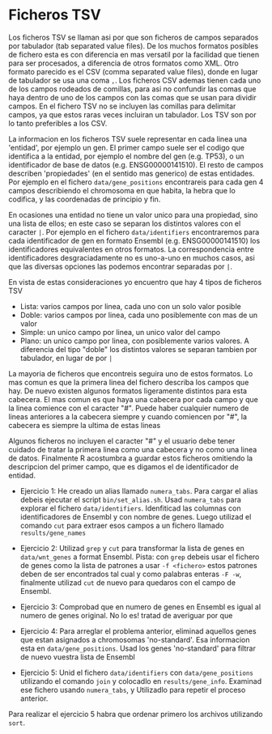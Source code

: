 Ficheros TSV
============

Los ficheros TSV se llaman asi por que son ficheros de campos separados por
tabulador (tab separated value files). De los muchos formatos posibles de
fichero esta es con diferencia en mas versatil por la facilidad que tienen para
ser procesados, a diferencia de otros formatos como XML. Otro formato parecido
es el CSV (comma separated value files), donde en lugar de tabulador se usa una
coma `,`. Los ficheros CSV ademas tienen cada uno de los campos rodeados de
comillas, para asi no confundir las comas que haya dentro de uno de los campos
con las comas que se usan para dividir campos. En el fichero TSV no se incluyen
las comillas para delimitar campos, ya que estos raras veces incluiran un
tabulador. Los TSV son por lo tanto preferibles a los CSV.

La informacion en los ficheros TSV suele representar en cada linea una
'entidad', por ejemplo un gen. El primer campo suele ser el codigo que
identifica a la entidad, por ejemplo el nombre del gen (e.g. TP53), o un
identificador de base de datos (e.g. ENSG00000141510). El resto de campos
describen 'propiedades' (en el sentido mas generico) de estas entidades. Por
ejemplo en el fichero `data/gene_positions` encontrareis para cada gen 4 campos
describiendo el chromosoma en que habita, la hebra que lo codifica,  y las
coordenadas de principio y fin. 

En ocasiones una entidad no tiene un valor unico para una propiedad, sino una
lista de ellos; en este caso se separan los distintos valores con el caracter
`|`. Por ejemplo en el fichero `data/identifiers` encontraremos para cada
identificador de gen en formato Ensembl (e.g. ENSG00000141510) los
identificadores equivalentes en otros formatos. La correspondencia entre
identificadores desgraciadamente no es uno-a-uno en muchos casos, asi que las
diversas opciones las podemos encontrar separadas por `|`. 

En vista de estas consideraciones yo encuentro que hay 4 tipos de ficheros TSV

 * Lista: varios campos por linea, cada uno con un solo valor posible
 * Doble: varios campos por linea, cada uno posiblemente con mas de un valor
 * Simple: un unico campo por linea, un unico valor del campo
 * Plano: un unico campo por linea, con posiblemente varios valores. A
   diferencia del tipo "doble" los distintos valores se separan tambien por
   tabulador, en lugar de por `|`

La mayoria de ficheros que encontreis seguira uno de estos formatos. Lo mas
comun es que la primera linea del fichero describa los campos que hay. De nuevo
existen algunos formatos ligeramente distintos para esta cabecera. El mas comun
es que haya una cabecera por cada campo y que la linea comience con el caracter
"#". Puede haber cualquier numero de lineas anteriores a la cabecera siempre y
cuando comiencen por "#", la cabecera es siempre la ultima de estas lineas

Algunos ficheros no incluyen el caracter "#" y el usuario debe tener cuidado de
tratar la primera linea como una cabecera y no como una linea de datos.
Finalmente R acostumbra a guardar estos ficheros omitiendo la descripcion del
primer campo, que es digamos el de identificador de entidad.

* Ejercicio 1: He creado un alias llamado `numera_tabs`. Para cargar el alias
  debeis ejecutar el script `bin/set_alias.sh`. Usad `numera_tabs` para
  explorar el fichero `data/identifiers`. Idenfiticad las columnas con
  identificadores de Ensembl y con nombre de genes. Luego utilizad el comando
  `cut` para extraer esos campos a un fichero llamado `results/gene_names`

* Ejercicio 2: Utilizad `grep` y `cut` para transformar la lista de genes en
  `data/wnt_genes` a format Ensembl. Pista: con `grep` debeis usar el fichero
  de genes como la lista de patrones a usar `-f <fichero>` estos patrones deben
  de ser encontrados tal cual y como palabras enteras `-F -w`, finalmente
  utilizad `cut` de nuevo para quedaros con el campo de Ensembl.

* Ejercicio 3: Comprobad que en numero de genes en Ensembl es igual al numero
  de genes original. No lo es! tratad de averiguar por que

* Ejercicio 4: Para arreglar el problema anterior, eliminad aquellos genes que
  estan asignados a chromosomas 'no-standard'. Esa informacion esta en
  `data/gene_positions`. Usad los genes 'no-standard' para filtrar de nuevo
  vuestra lista de Ensembl

* Ejercicio 5: Unid el fichero `data/identifiers` con `data/gene_positions`
  utilizando el comando `join` y colocadlo en `results/gene_info`. Examinad ese
  fichero usando `numera_tabs`, y Utilizadlo para repetir el proceso anterior.

Para realizar el ejercicio 5 habra que ordenar primero los archivos utilizando
`sort`.

